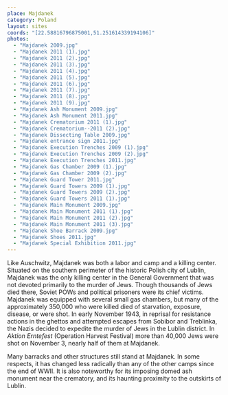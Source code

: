 ```yaml
---
place: Majdanek
category: Poland
layout: sites
coords: "[22.58816796875001,51.251614339194106]"
photos:
  - "Majdanek 2009.jpg"
  - "Majdanek 2011 (1).jpg"
  - "Majdanek 2011 (2).jpg"
  - "Majdanek 2011 (3).jpg"
  - "Majdanek 2011 (4).jpg"
  - "Majdanek 2011 (5).jpg"
  - "Majdanek 2011 (6).jpg"
  - "Majdanek 2011 (7).jpg"
  - "Majdanek 2011 (8).jpg"
  - "Majdanek 2011 (9).jpg"
  - "Majdanek Ash Monument 2009.jpg"
  - "Majdanek Ash Monument 2011.jpg"
  - "Majdanek Crematorium 2011 (1).jpg"
  - "Majdanek Crematorium--2011 (2).jpg"
  - "Majdanek Dissecting Table 2009.jpg"
  - "Majdanek entrance sign 2011.jpg"
  - "Majdanek Execution Trenches 2009 (1).jpg"
  - "Majdanek Execution Trenches 2009 (2).jpg"
  - "Majdanek Execution Trenches 2011.jpg"
  - "Majdanek Gas Chamber 2009 (1).jpg"
  - "Majdanek Gas Chamber 2009 (2).jpg"
  - "Majdanek Guard Tower 2011.jpg"
  - "Majdanek Guard Towers 2009 (1).jpg"
  - "Majdanek Guard Towers 2009 (2).jpg"
  - "Majdanek Guard Towers 2011 (1).jpg"
  - "Majdanek Main Monument 2009.jpg"
  - "Majdanek Main Monument 2011 (1).jpg"
  - "Majdanek Main Monument 2011 (2).jpg"
  - "Majdanek Main Monument 2011 (3).jpg"
  - "Majdanek Shoe Barrack 2009.jpg"
  - "Majdanek Shoes 2011.jpg"
  - "Majdanek Special Exhibition 2011.jpg"
---
```

Like Auschwitz, Majdanek was both a labor and camp and a killing center. Situated on the southern perimeter of the historic Polish city of Lublin, Majdanek was the only killing center in the General Government that was not devoted primarily to the murder of Jews. Though thousands of Jews died there, Soviet POWs and political prisoners were its chief victims. Majdanek was equipped with several small gas chambers, but many of the approximately 350,000 who were killed died of starvation, exposure, disease, or were shot. In early November 1943, in reprisal for resistance actions in the ghettos and attempted escapes from Sobibor and Treblinka, the Nazis decided to expedite the murder of Jews in the Lublin district. In *Aktion Erntefest* (Operation Harvest Festival) more than 40,000 Jews were shot on November 3, nearly half of them at Majdanek. 

Many barracks and other structures still stand at Majdanek. In some respects, it has changed less radically than any of the other camps since the end of WWII. It is also noteworthy for its imposing domed ash monument near the crematory, and its haunting proximity to the outskirts of Lublin.